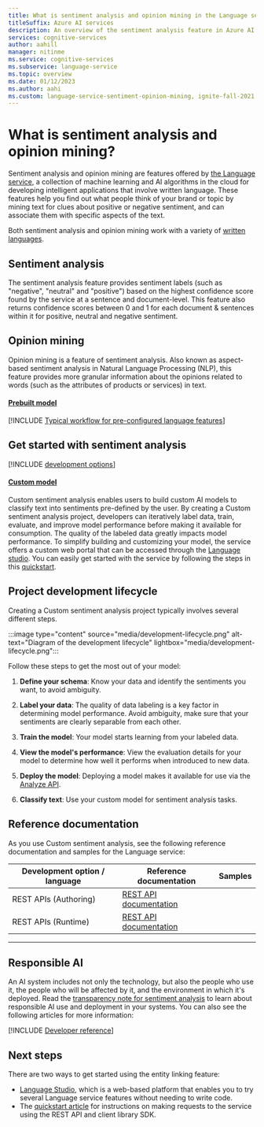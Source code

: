 ```yaml
---
title: What is sentiment analysis and opinion mining in the Language service?
titleSuffix: Azure AI services
description: An overview of the sentiment analysis feature in Azure AI services, which helps you find out what people think of a topic by mining text for clues.
services: cognitive-services
author: aahill
manager: nitinme
ms.service: cognitive-services
ms.subservice: language-service
ms.topic: overview
ms.date: 01/12/2023
ms.author: aahi
ms.custom: language-service-sentiment-opinion-mining, ignite-fall-2021
---
```


# What is sentiment analysis and opinion mining?

Sentiment analysis and opinion mining are features offered by [the Language service](../overview.md), a collection of machine learning and AI algorithms in the cloud for developing intelligent applications that involve written language. These features help you find out what people think of your brand or topic by mining text for clues about positive or negative sentiment, and can associate them with specific aspects of the text. 

Both sentiment analysis and opinion mining work with a variety of [written languages](./language-support.md).

## Sentiment analysis 

The sentiment analysis feature provides sentiment labels (such as "negative", "neutral" and "positive") based on the highest confidence score found by the service at a sentence and document-level. This feature also returns confidence scores between 0 and 1 for each document & sentences within it for positive, neutral and negative sentiment. 

## Opinion mining

Opinion mining is a feature of sentiment analysis. Also known as aspect-based sentiment analysis in Natural Language Processing (NLP), this feature provides more granular information about the opinions related to words (such as the attributes of products or services) in text.

#### [Prebuilt model](#tab/prebuilt)

[!INCLUDE [Typical workflow for pre-configured language features](../includes/overview-typical-workflow.md)]

## Get started with sentiment analysis

[!INCLUDE [development options](./includes/development-options.md)]

#### [Custom model](#tab/custom)

Custom sentiment analysis enables users to build custom AI models to classify text into sentiments pre-defined by the user. By creating a Custom sentiment analysis project, developers can iteratively label data, train, evaluate, and improve model performance before making it available for consumption. The quality of the labeled data greatly impacts model performance. To simplify building and customizing your model, the service offers a custom web portal that can be accessed through the [Language studio](https://aka.ms/languageStudio). You can easily get started with the service by following the steps in this [quickstart](quickstart.md). 


## Project development lifecycle

Creating a Custom sentiment analysis project typically involves several different steps. 

:::image type="content" source="media/development-lifecycle.png" alt-text="Diagram of the development lifecycle" lightbox="media/development-lifecycle.png":::

Follow these steps to get the most out of your model:

1. **Define your schema**: Know your data and identify the sentiments you want, to avoid ambiguity.

2. **Label your data**: The quality of data labeling is a key factor in determining model performance. Avoid ambiguity, make sure that your sentiments are clearly separable from each other.

3. **Train the model**: Your model starts learning from your labeled data.

4. **View the model's performance**: View the evaluation details for your model to determine how well it performs when introduced to new data.

5. **Deploy the model**: Deploying a model makes it available for use via the [Analyze API](https://aka.ms/ct-runtime-swagger).

6. **Classify text**: Use your custom model for sentiment analysis tasks.

## Reference documentation

As you use Custom sentiment analysis, see the following reference documentation and samples for the Language service:

|Development option / language  |Reference documentation |Samples  |
|---------|---------|---------|
|REST APIs (Authoring)   | [REST API documentation](https://aka.ms/ct-authoring-swagger)        |         |
|REST APIs (Runtime)    | [REST API documentation](https://aka.ms/ct-runtime-swagger)        |         |

--- 


## Responsible AI 

An AI system includes not only the technology, but also the people who use it, the people who will be affected by it, and the environment in which it's deployed. Read the [transparency note for sentiment analysis](/legal/cognitive-services/language-service/transparency-note-sentiment-analysis?context=/azure/cognitive-services/language-service/context/context) to learn about responsible AI use and deployment in your systems. You can also see the following articles for more information:

[!INCLUDE [Developer reference](../includes/reference-samples-text-analytics.md)] 

## Next steps

There are two ways to get started using the entity linking feature:
* [Language Studio](../language-studio.md), which is a web-based platform that enables you to try several Language service features without needing to write code.
* The [quickstart article](quickstart.md) for instructions on making requests to the service using the REST API and client library SDK.  
